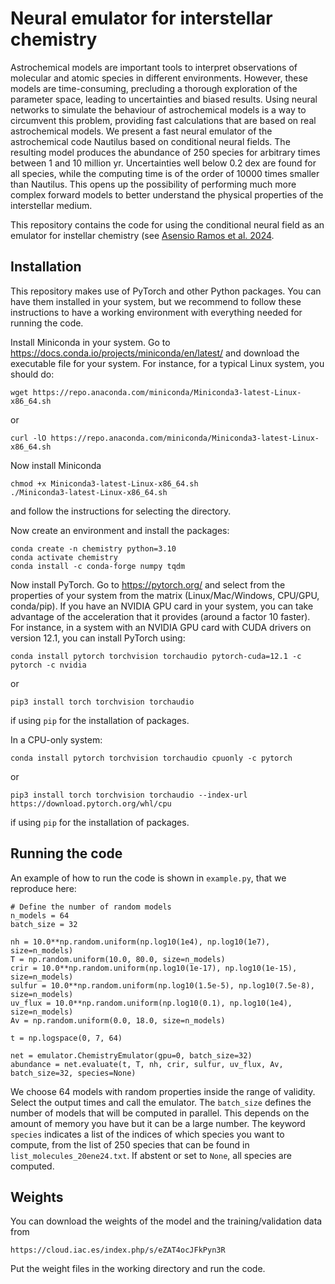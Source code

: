 # Neural emulator for interstellar chemistry

Astrochemical models are important tools to interpret observations of molecular and atomic species in different 
environments. However, these models are time-consuming, precluding a thorough exploration of the parameter space, 
leading to uncertainties and biased results. Using neural networks to simulate the behaviour of astrochemical models 
is a way to circumvent this problem, providing fast calculations that are based on real astrochemical models. We 
present a fast neural emulator of the astrochemical code Nautilus based on conditional neural fields. The resulting 
model produces the abundance of 250 species for arbitrary times between 1 and 10 million yr. Uncertainties well below 0.2 dex 
are found for all species, while the computing time is of the order of 10000 times smaller than Nautilus. This 
opens up the possibility of performing much more complex forward models to better understand the physical properties of the 
interstellar medium. 

This repository contains the code for using the conditional neural field
as an emulator for instellar chemistry (see [Asensio Ramos et al. 2024](https://ui.adsabs.harvard.edu/abs/2024MNRAS.531.4930A/abstract).

## Installation

This repository makes use of PyTorch and other Python packages. You can have them
installed in your system, but we recommend to follow these instructions to
have a working environment with everything needed for running the code.

Install Miniconda in your system. Go to https://docs.conda.io/projects/miniconda/en/latest/ and download the executable file for your system. For instance, for a typical Linux system, you should do:

    wget https://repo.anaconda.com/miniconda/Miniconda3-latest-Linux-x86_64.sh

or 

    curl -lO https://repo.anaconda.com/miniconda/Miniconda3-latest-Linux-x86_64.sh

Now install Miniconda

    chmod +x Miniconda3-latest-Linux-x86_64.sh
    ./Miniconda3-latest-Linux-x86_64.sh

and follow the instructions for selecting the directory.

Now create an environment and install the packages:

    conda create -n chemistry python=3.10
    conda activate chemistry
    conda install -c conda-forge numpy tqdm 

Now install PyTorch. Go to https://pytorch.org/ and select from the properties of 
your system from the matrix (Linux/Mac/Windows, CPU/GPU, conda/pip). If you have an 
NVIDIA GPU card in your system, you can take advantage of the acceleration that it
provides (around a factor 10 faster). For instance, in a system with an NVIDIA GPU
card with CUDA drivers on version 12.1, you can install PyTorch using:

    conda install pytorch torchvision torchaudio pytorch-cuda=12.1 -c pytorch -c nvidia

or

    pip3 install torch torchvision torchaudio

if using `pip` for the installation of packages.

In a CPU-only system:

    conda install pytorch torchvision torchaudio cpuonly -c pytorch

or

    pip3 install torch torchvision torchaudio --index-url https://download.pytorch.org/whl/cpu

if using `pip` for the installation of packages.

## Running the code

An example of how to run the code is shown in `example.py`, that we reproduce here:

    # Define the number of random models 
    n_models = 64
    batch_size = 32

    nh = 10.0**np.random.uniform(np.log10(1e4), np.log10(1e7), size=n_models)
    T = np.random.uniform(10.0, 80.0, size=n_models)
    crir = 10.0**np.random.uniform(np.log10(1e-17), np.log10(1e-15), size=n_models)
    sulfur = 10.0**np.random.uniform(np.log10(1.5e-5), np.log10(7.5e-8), size=n_models)
    uv_flux = 10.0**np.random.uniform(np.log10(0.1), np.log10(1e4), size=n_models)
    Av = np.random.uniform(0.0, 18.0, size=n_models)
    
    t = np.logspace(0, 7, 64)

    net = emulator.ChemistryEmulator(gpu=0, batch_size=32)
    abundance = net.evaluate(t, T, nh, crir, sulfur, uv_flux, Av, batch_size=32, species=None)

We choose 64 models with random properties inside the range of validity. Select the output times and call the emulator. The `batch_size` defines the number of models that will be computed in parallel. This depends on the amount of memory you have but it can be a large number. The keyword `species` indicates a list of the indices of which species you
want to compute, from the list of 250 species that can be found in `list_molecules_20ene24.txt`. If abstent or
set to `None`, all species are computed.

## Weights

You can download the weights of the model and the training/validation data from

    https://cloud.iac.es/index.php/s/eZAT4ocJFkPyn3R

Put the weight files in the working directory and run the code.

